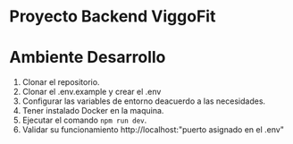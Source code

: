 # Proyecto Backend ViggoFit

# Ambiente Desarrollo

1. Clonar el repositorio.
2. Clonar el .env.example y crear el .env
3. Configurar las variables de entorno deacuerdo a las necesidades.
4. Tener instalado Docker en la maquina.
5. Ejecutar el comando `npm run dev`.
6. Validar su funcionamiento http://localhost:"puerto asignado en el .env"
